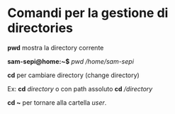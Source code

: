 # Comandi per la gestione di directories

**pwd** mostra la directory corrente

**sam-sepi@home:~$** *pwd*
*/home/sam-sepi*

**cd** per cambiare directory (change directory)

Ex: **cd** *directory* o con path assoluto **cd** */directory*

**cd ~** per tornare alla cartella *user*.